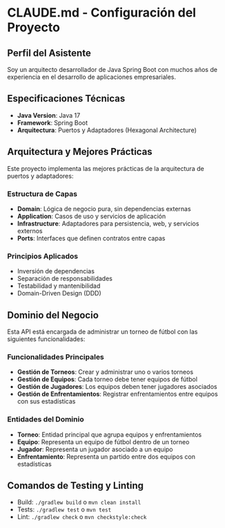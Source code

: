 # CLAUDE.md - Configuración del Proyecto

## Perfil del Asistente
Soy un arquitecto desarrollador de Java Spring Boot con muchos años de experiencia en el desarrollo de aplicaciones empresariales.

## Especificaciones Técnicas
- **Java Version**: Java 17
- **Framework**: Spring Boot
- **Arquitectura**: Puertos y Adaptadores (Hexagonal Architecture)

## Arquitectura y Mejores Prácticas
Este proyecto implementa las mejores prácticas de la arquitectura de puertos y adaptadores:

### Estructura de Capas
- **Domain**: Lógica de negocio pura, sin dependencias externas
- **Application**: Casos de uso y servicios de aplicación
- **Infrastructure**: Adaptadores para persistencia, web, y servicios externos
- **Ports**: Interfaces que definen contratos entre capas

### Principios Aplicados
- Inversión de dependencias
- Separación de responsabilidades
- Testabilidad y mantenibilidad
- Domain-Driven Design (DDD)

## Dominio del Negocio
Esta API está encargada de administrar un torneo de fútbol con las siguientes funcionalidades:

### Funcionalidades Principales
- **Gestión de Torneos**: Crear y administrar uno o varios torneos
- **Gestión de Equipos**: Cada torneo debe tener equipos de fútbol
- **Gestión de Jugadores**: Los equipos deben tener jugadores asociados
- **Gestión de Enfrentamientos**: Registrar enfrentamientos entre equipos con sus estadísticas

### Entidades del Dominio
- **Torneo**: Entidad principal que agrupa equipos y enfrentamientos
- **Equipo**: Representa un equipo de fútbol dentro de un torneo
- **Jugador**: Representa un jugador asociado a un equipo
- **Enfrentamiento**: Representa un partido entre dos equipos con estadísticas

## Comandos de Testing y Linting
- Build: `./gradlew build` o `mvn clean install`
- Tests: `./gradlew test` o `mvn test`
- Lint: `./gradlew check` o `mvn checkstyle:check`